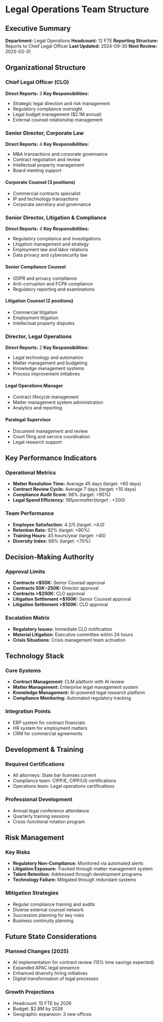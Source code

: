# Legal Operations Team Structure

## Executive Summary
**Department:** Legal Operations
**Headcount:** 12 FTE
**Reporting Structure:** Reports to Chief Legal Officer
**Last Updated:** 2024-09-30
**Next Review:** 2025-03-31

## Organizational Structure

### Chief Legal Officer (CLO)
**Direct Reports:** 3
**Key Responsibilities:**
- Strategic legal direction and risk management
- Regulatory compliance oversight
- Legal budget management ($2.1M annual)
- External counsel relationship management

### Senior Director, Corporate Law
**Direct Reports:** 4
**Key Responsibilities:**
- M&A transactions and corporate governance
- Contract negotiation and review
- Intellectual property management
- Board meeting support

#### Corporate Counsel (3 positions)
- Commercial contracts specialist
- IP and technology transactions
- Corporate secretary and governance

### Senior Director, Litigation & Compliance
**Direct Reports:** 4
**Key Responsibilities:**
- Regulatory compliance and investigations
- Litigation management and strategy
- Employment law and labor relations
- Data privacy and cybersecurity law

#### Senior Compliance Counsel
- GDPR and privacy compliance
- Anti-corruption and FCPA compliance
- Regulatory reporting and examinations

#### Litigation Counsel (2 positions)
- Commercial litigation
- Employment litigation
- Intellectual property disputes

### Director, Legal Operations
**Direct Reports:** 2
**Key Responsibilities:**
- Legal technology and automation
- Matter management and budgeting
- Knowledge management systems
- Process improvement initiatives

#### Legal Operations Manager
- Contract lifecycle management
- Matter management system administration
- Analytics and reporting

#### Paralegal Supervisor
- Document management and review
- Court filing and service coordination
- Legal research support

## Key Performance Indicators

### Operational Metrics
- **Matter Resolution Time:** Average 45 days (target: <60 days)
- **Contract Review Cycle:** Average 7 days (target: <10 days)
- **Compliance Audit Score:** 98% (target: >95%)
- **Legal Spend Efficiency:** $185 per matter (target: <$200)

### Team Performance
- **Employee Satisfaction:** 4.2/5 (target: >4.0)
- **Retention Rate:** 92% (target: >90%)
- **Training Hours:** 45 hours/year (target: >40)
- **Diversity Index:** 68% (target: >70%)

## Decision-Making Authority

### Approval Limits
- **Contracts <$50K:** Senior Counsel approval
- **Contracts $50K-$250K:** Director approval
- **Contracts >$250K:** CLO approval
- **Litigation Settlement <$100K:** Senior Counsel approval
- **Litigation Settlement >$100K:** CLO approval

### Escalation Matrix
- **Regulatory Issues:** Immediate CLO notification
- **Material Litigation:** Executive committee within 24 hours
- **Crisis Situations:** Crisis management team activation

## Technology Stack

### Core Systems
- **Contract Management:** CLM platform with AI review
- **Matter Management:** Enterprise legal management system
- **Knowledge Management:** AI-powered legal research platform
- **Compliance Monitoring:** Automated regulatory tracking

### Integration Points
- ERP system for contract financials
- HR system for employment matters
- CRM for commercial agreements

## Development & Training

### Required Certifications
- All attorneys: State bar licenses current
- Compliance team: CIPP/E, CIPP/US certifications
- Operations team: Legal operations certifications

### Professional Development
- Annual legal conference attendance
- Quarterly training sessions
- Cross-functional rotation program

## Risk Management

### Key Risks
- **Regulatory Non-Compliance:** Monitored via automated alerts
- **Litigation Exposure:** Tracked through matter management system
- **Talent Retention:** Addressed through development programs
- **Technology Failure:** Mitigated through redundant systems

### Mitigation Strategies
- Regular compliance training and audits
- Diverse external counsel network
- Succession planning for key roles
- Business continuity planning

## Future State Considerations

### Planned Changes (2025)
- AI implementation for contract review (15% time savings expected)
- Expanded APAC legal presence
- Enhanced diversity hiring initiatives
- Digital transformation of legal processes

### Growth Projections
- Headcount: 15 FTE by 2026
- Budget: $2.8M by 2026
- Geographic expansion: 3 new offices
